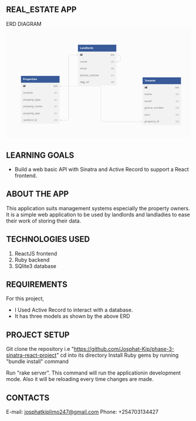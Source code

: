 ## REAL_ESTATE APP
ERD DIAGRAM 
![ERD diagram](/erd.png)

## LEARNING GOALS

- Build a web basic API with Sinatra and 
Active Record to support a React
  frontend.

## ABOUT THE APP
This application suits management systems especially the property owners. It is a simple web application to be used by landlords and landladies to ease their work of storing their data.


## TECHNOLOGIES USED
1. ReactJS frontend
2. Ruby backend
3. SQlite3 database

## REQUIREMENTS

For this project,

- I Used Active Record to interact with a database.
- It has three models as shown by the above ERD

 
 ## PROJECT SETUP
 Git clone the repository i.e "https://github.com/Josphat-Kip/phase-3-sinatra-react-project"
  cd into its directory
  Install Ruby gems by running "bundle install" command

  Run "rake server". This command will run the applicationin development mode. Also it will be reloading every time changes are made.

  ## CONTACTS
  E-mail: josphatkiplimo247@gmail.com
  Phone: +254703134427
